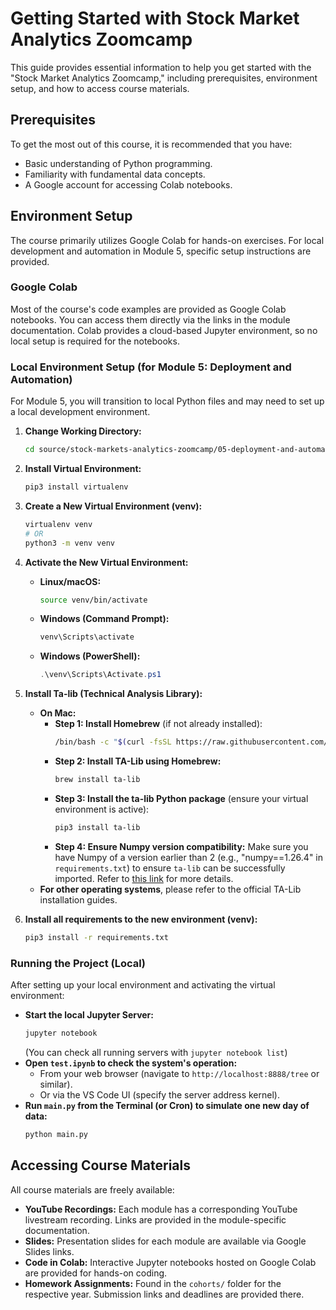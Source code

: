 # Getting Started with Stock Market Analytics Zoomcamp

This guide provides essential information to help you get started with the "Stock Market Analytics Zoomcamp," including prerequisites, environment setup, and how to access course materials.

## Prerequisites

To get the most out of this course, it is recommended that you have:

- Basic understanding of Python programming.
- Familiarity with fundamental data concepts.
- A Google account for accessing Colab notebooks.

## Environment Setup

The course primarily utilizes Google Colab for hands-on exercises. For local development and automation in Module 5, specific setup instructions are provided.

### Google Colab

Most of the course's code examples are provided as Google Colab notebooks. You can access them directly via the links in the module documentation. Colab provides a cloud-based Jupyter environment, so no local setup is required for the notebooks.

### Local Environment Setup (for Module 5: Deployment and Automation)

For Module 5, you will transition to local Python files and may need to set up a local development environment.

1.  **Change Working Directory:**
    ```bash
    cd source/stock-markets-analytics-zoomcamp/05-deployment-and-automation/
    ```
2.  **Install Virtual Environment:**
    ```bash
    pip3 install virtualenv
    ```
3.  **Create a New Virtual Environment (venv):**
    ```bash
    virtualenv venv
    # OR
    python3 -m venv venv
    ```
4.  **Activate the New Virtual Environment:**
    - **Linux/macOS:**
      ```bash
      source venv/bin/activate
      ```
    - **Windows (Command Prompt):**
      ```bash
      venv\Scripts\activate
      ```
    - **Windows (PowerShell):**
      ```powershell
      .\venv\Scripts\Activate.ps1
      ```
5.  **Install Ta-lib (Technical Analysis Library):**

    - **On Mac:**
      - **Step 1: Install Homebrew** (if not already installed):
        ```bash
        /bin/bash -c "$(curl -fsSL https://raw.githubusercontent.com/Homebrew/install/HEAD/install.sh)"
        ```
      - **Step 2: Install TA-Lib using Homebrew:**
        ```bash
        brew install ta-lib
        ```
      - **Step 3: Install the ta-lib Python package** (ensure your virtual environment is active):
        ```bash
        pip3 install ta-lib
        ```
      - **Step 4: Ensure Numpy version compatibility:** Make sure you have Numpy of a version earlier than 2 (e.g., "numpy==1.26.4" in `requirements.txt`) to ensure `ta-lib` can be successfully imported. Refer to [this link](https://stackoverflow.com/questions/78634235/numpy-dtype-size-changed-may-indicate-binary-incompatibility-expected-96-from) for more details.
    - **For other operating systems**, please refer to the official TA-Lib installation guides.

6.  **Install all requirements to the new environment (venv):**
    ```bash
    pip3 install -r requirements.txt
    ```

### Running the Project (Local)

After setting up your local environment and activating the virtual environment:

- **Start the local Jupyter Server:**
  ```bash
  jupyter notebook
  ```
  (You can check all running servers with `jupyter notebook list`)
- **Open `test.ipynb` to check the system's operation:**
  - From your web browser (navigate to `http://localhost:8888/tree` or similar).
  - Or via the VS Code UI (specify the server address kernel).
- **Run `main.py` from the Terminal (or Cron) to simulate one new day of data:**
  ```bash
  python main.py
  ```

## Accessing Course Materials

All course materials are freely available:

- **YouTube Recordings:** Each module has a corresponding YouTube livestream recording. Links are provided in the module-specific documentation.
- **Slides:** Presentation slides for each module are available via Google Slides links.
- **Code in Colab:** Interactive Jupyter notebooks hosted on Google Colab are provided for hands-on coding.
- **Homework Assignments:** Found in the `cohorts/` folder for the respective year. Submission links and deadlines are provided there.
